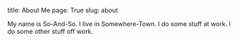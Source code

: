 title: About Me
page: True
slug: about

My name is So-And-So. I live in Somewhere-Town. I do some stuff at work. I do some other stuff off work.